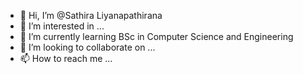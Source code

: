 - 👋 Hi, I’m @Sathira Liyanapathirana
- 👀 I’m interested in ...
- 🌱 I’m currently learning BSc in Computer Science and Engineering
- 💞️ I’m looking to collaborate on ...
- 📫 How to reach me ...

<!---
Sathira443/Sathira443 is a ✨ special ✨ repository because its `README.md` (this file) appears on your GitHub profile.
You can click the Preview link to take a look at your changes.
--->
